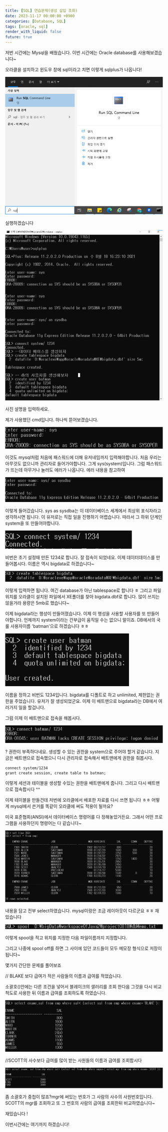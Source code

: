 ```yaml
---
title: [SQL] 연습문제(생성 삽입 조회)
date: 2023-11-17 00:00:00 +0900
categories: [Database, SQL]
tags: [oracle, sql]
render_with_liquid: false
future: true
---
```


저번 시간에는 Mysql을 배웠습니다. 이번 시간에는 Oracle database를 사용해보겠습니다~

오라클을 설치하고 윈도우 창에 sql이라고 치면 이렇게 sqlplus가 나옵니다!

![Desktop View](/assets/img/Database/SQL/Practice1-Insert-Create-Select/1.png)

실행하겠습니다

![Desktop View](/assets/img/Database/SQL/Practice1-Insert-Create-Select/2.png)

사진 설명을 입력하세요.

제가 사용했던 cmd입니다. 하나씩 뜯어보겠습니다.

![Desktop View](/assets/img/Database/SQL/Practice1-Insert-Create-Select/3.png)

이것도 mysql처럼 처음에 패스워드에 더해 유저네임까지 입력해야합니다. 처음 우리는 아무것도 없으니까 관리자로 들어가야합니다. 그게 sys(system)입니다. 그럼 패스워드가 뜨는데 아무거나 눌러도 에러가 나옵니다. 에러 내용을 참고하여

![Desktop View](/assets/img/Database/SQL/Practice1-Insert-Create-Select/4.png)

이렇게 들어갔습니다. sys as sysdba는 이 데이터베이스 세계에서 최상위 포식자라고 생각하시면 됩니다. 이 유저로는 직접 일을 진행하기 어렵습니다. 따라서 그 하위 단계인 system을 또 만들어야합니다.

![Desktop View](/assets/img/Database/SQL/Practice1-Insert-Create-Select/5.png)

비번은 초기 설정때 만든 1234로 합니다. 잘 접속이 되었네요. 이제 데이터데이스를 만들어봅시다. 이름은 역시 bigdata로 하겠습니다~

![Desktop View](/assets/img/Database/SQL/Practice1-Insert-Create-Select/6.png)

이렇게 입력하면 됩니다. 여긴 database가 아닌 tablespace로 합니다 ㅎ 그리고 파일 위치를 오라클이 설치된 파일에서 XE폴더를 찾아 bigdata.dbf로 합니다. 많이 쓰지는 않을거라 용량은 5mb로 했습니다~

이제 bigdata라는 행성이 만들어졌습니다. 이제 이 행성을 사용할 사용자를 또 만들어야합니다. 언제까지 system이라는 간부급이 움직일 수는 없으니 말이죠. DB에서의 국룰 사용자이름 'batman'으로 하겠습니다 ㅎㅎ

![Desktop View](/assets/img/Database/SQL/Practice1-Insert-Create-Select/7.png)

이름을 정하고 비번도 1234입니다. bigdata를 디폴트로 하고 unlimited, 제한없는 권한을 주었습니다. 유저가 잘 생성되었군요. 이제 이 배트맨으로 bigdata라는 DB에서 여러가지 일을 할겁니다.

그럼 이제 이 배트맨으로 접속을 해봅시다.

![Desktop View](/assets/img/Database/SQL/Practice1-Insert-Create-Select/8.png)

? 권한이 부족하다네요. 생성할 수 있는 권한을 system으로 주어야 할거 같습니다. 지금은 배트맨으로 접속했으니 다시 관리자로 접속해서 배트맨에게 권한을 줘봅시다.

```
connect system/1234
grant create session, create table to batman;
```

이렇게 세션과 테이블을 생성할 수있는 권한을 배트맨에게 줍니다. 그리고 다시 배트맨으로 접속합시다 ^^

이제 테이블을 만들건데 저번에 오라클에서 배포한 자료를 다시 쓰면 됩니다 ㅎㅎ 어떻게 mysql에서 쓴거를 똑같이 오라클에 써도 적용이 될까요?

미국 표준협회(ANSI)에서 데이터베이스 명령어를 다 정해놓았거든요. 그래서 어떤 프로그램을 사용하던지 명령어는 다 같습니다~

![Desktop View](/assets/img/Database/SQL/Practice1-Insert-Create-Select/9.png)

내용을 담고 전부 select하였습니다. mysql이랑은 조금 레이아웃이 다르군요 ㅎㅎ 재밌습니다

![Desktop View](/assets/img/Database/SQL/Practice1-Insert-Create-Select/10.png)

이렇게 spool을 적고 위치를 지정한 다음 파일이름까지 지정합니다.

그리고 나중에 spool off를 하면 그 사이에 있던 코드들이 모두 메모장 형식으로 저장이 됩니다~

몇가지 간단한 문제를 풀어보죠

// BLAKE 보다 급여가 적은 사람들의 이름과 급여를 적었습니다.

소괄호()안에는 다른 조건을 넣어서 블레이크의 샐러리를 조회 한다음 그것을 다시 비교척도로 사용한 뒤 이름과 급여를 조회하도록 하였습니다.

![Desktop View](/assets/img/Database/SQL/Practice1-Insert-Create-Select/11.png)

//SCOTT의 사수보다 급여를 많이 받는 사원들의 이름과 급여를 조회합시다

![Desktop View](/assets/img/Database/SQL/Practice1-Insert-Create-Select/12.png)

좀 소괄호가 중첩이 많죠?mgr에 써있는 번호가 그 사람의 사수의 사원번호입니다. SCOTT의 mgr를 조회하고 또 그 번호의 사람의 급여를 조회한뒤 비교하였습니다~

재밌습니다 !

이번시간에는 여기까지 하겠습니다!